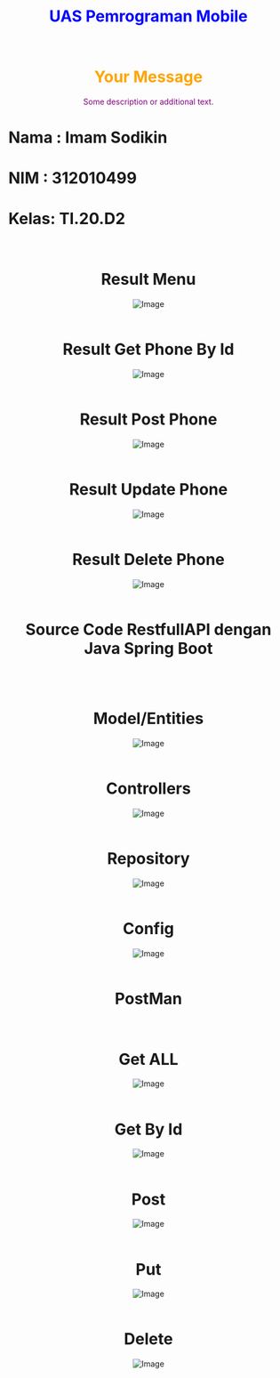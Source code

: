 <div align="center">
  <h1><span style="color: blue;">UAS Pemrograman Mobile</span></h1>
  <br>
</div>

<div align="center">
  <h1><font color="orange">Your Message</font></h1>
  <p><font color="purple">Some description or additional text.</font></p>
</div>



<div align="left">
  <h1>Nama : Imam Sodikin</h1>
  <h1>NIM  : 312010499</h1>
  <h1>Kelas: TI.20.D2</h1>
</div>

<div align="center">
  <br>
  <h1>Result Menu</h1>
  <img src="main.jpg" alt="Image">
</div>

<div align="center">
  <br>
  <h1>Result Get Phone By Id</h1>
  <img src="result get phone by id.jpg" alt="Image">
</div>

<div align="center">
  <br>
  <h1>Result Post Phone</h1>
  <img src="result create phone.jpg" alt="Image">
</div>

<div align="center">
  <br>
  <h1>Result Update Phone</h1>
  <img src="result update phone.jpg" alt="Image">
</div>

<div align="center">
  <br>
  <h1>Result Delete Phone</h1>
  <img src="result delete phone by id.jpg" alt="Image">
</div>

<div align="center">
  <br>
  <h1>Source Code RestfullAPI dengan Java Spring Boot</h1>
  <br>
</div>

<div align="center">
  <br>
  <h1>Model/Entities</h1>
  <img src="model.png" alt="Image">
</div>

<div align="center">
  <br>
  <h1>Controllers</h1>
  <img src="controllers.png" alt="Image">
</div>

<div align="center">
  <br>
  <h1>Repository</h1>
  <img src="repository.png" alt="Image">
</div>

<div align="center">
  <br>
  <h1>Config</h1>
  <img src="config.png" alt="Image">
</div>


<div align="center">
  <br>
  <h1>PostMan</h1>
</div>

<div align="center">
  <br>
  <h1>Get ALL</h1>
  <img src="get all.png" alt="Image">
</div>

<div align="center">
  <br>
  <h1>Get By Id</h1>
  <img src="get By Id.png" alt="Image">
</div>

<div align="center">
  <br>
  <h1>Post</h1>
  <img src="post.png" alt="Image">
</div>

<div align="center">
  <br>
  <h1>Put</h1>
  <img src="put.png" alt="Image">
</div>

<div align="center">
  <br>
  <h1>Delete</h1>
  <img src="delete.png" alt="Image">
</div>



